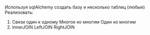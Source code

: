 Используя sqlAlchemy создать базу и несколько таблиц (любые)
Реализовать:
1) Cвязи один к одному
Многое ко многим
Один ко многим
 2) InnerJOIN
LeftJOIN
RightJOIN